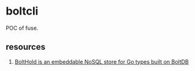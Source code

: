 # boltcli

POC of fuse.

## resources

1. [BoltHold is an embeddable NoSQL store for Go types built on BoltDB](https://github.com/timshannon/bolthold)
